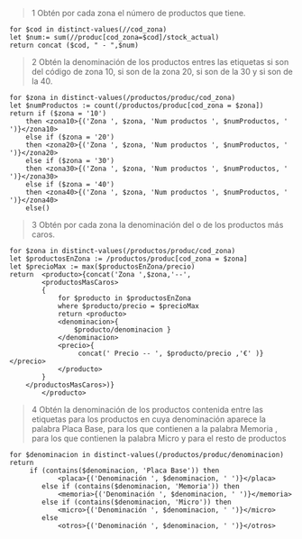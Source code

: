 
>1
>Obtén por cada zona el número de productos que tiene.

	for $cod in distinct-values(//cod_zona)
	let $num:= sum(//produc[cod_zona=$cod]/stock_actual)
	return concat ($cod, " - ",$num)

>2
>Obtén la denominación de los productos entres las etiquetas <zona10></zona10> si son del código de zona 10, <zona20></zona20> si son de la zona 20, <zona30></zona30> si son de la 30 y <zona40></zona40> si son de la 40.

	for $zona in distinct-values(/productos/produc/cod_zona)
	let $numProductos := count(/productos/produc[cod_zona = $zona])
	return if ($zona = '10')
		then <zona10>{('Zona ', $zona, 'Num productos ', $numProductos, ' ')}</zona10>
		else if ($zona = '20')
		then <zona20>{('Zona ', $zona, 'Num productos ', $numProductos, ' ')}</zona20>
		else if ($zona = '30')
		then <zona30>{('Zona ', $zona, 'Num productos ', $numProductos, ' ')}</zona30>
		else if ($zona = '40')
		then <zona40>{('Zona ', $zona, 'Num productos ', $numProductos, ' ')}</zona40>
		else()

>3
>Obtén por cada zona la denominación del o de los productos más caros.

	for $zona in distinct-values(/productos/produc/cod_zona)
	let $productosEnZona := /productos/produc[cod_zona = $zona]
	let $precioMax := max($productosEnZona/precio)
	return  <producto>{concat('Zona ',$zona,'--',
	        <productosMasCaros>
	        {
	            for $producto in $productosEnZona
	            where $producto/precio = $precioMax
	            return <producto>
	            <denominacion>{ 
	                $producto/denominacion }
	            </denominacion>
	            <precio>{
	                 concat(' Precio -- ', $producto/precio ,'€' )}</precio>
	            </producto>
	        }
	    </productosMasCaros>)}
	        </producto>


> 4
>Obtén la denominación de los productos contenida entre las etiquetas <placa></placa> para los productos en cuya denominación aparece la palabra Placa Base, <memoria></memoria> para los que contienen a la palabra Memoria <micro></micro>, para los que contienen la palabra Micro y <otros></otros> para el resto de productos

	for $denominacion in distinct-values(/productos/produc/denominacion)
	return
		 if (contains($denominacion, 'Placa Base')) then
		        <placa>{('Denominación ', $denominacion, ' ')}</placa>
		    else if (contains($denominacion, 'Memoria')) then
		        <memoria>{('Denominación ', $denominacion, ' ')}</memoria>
		    else if (contains($denominacion, 'Micro')) then
		        <micro>{('Denominación ', $denominacion, ' ')}</micro>
		    else
		        <otros>{('Denominación ', $denominacion, ' ')}</otros>

